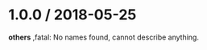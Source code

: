 
1.0.0 / 2018-05-25
==================

**others**
,fatal: No names found, cannot describe anything.

